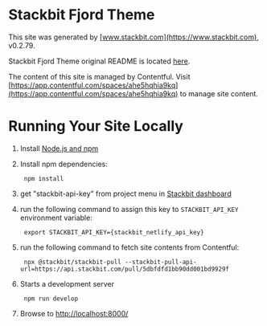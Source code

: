 # Stackbit Fjord Theme

This site was generated by [www.stackbit.com](https://www.stackbit.com), v0.2.79.

Stackbit Fjord Theme original README is located [here](./README.theme.md).

The content of this site is managed by Contentful. Visit [https://app.contentful.com/spaces/ahe5hqhia9kq](https://app.contentful.com/spaces/ahe5hqhia9kq) to manage site content.

# Running Your Site Locally

1. Install [Node.js and npm](https://nodejs.org/en/)

1. Install npm dependencies:

        npm install

1. get "stackbit-api-key" from project menu in [Stackbit dashboard](https://app.stackbit.com/dashboard)

1. run the following command to assign this key to `STACKBIT_API_KEY` environment variable:

        export STACKBIT_API_KEY={stackbit_netlify_api_key}

1. run the following command to fetch site contents from Contentful:

        npx @stackbit/stackbit-pull --stackbit-pull-api-url=https://api.stackbit.com/pull/5dbfdfd1bb90dd001bd9929f

1. Starts a development server

        npm run develop

1. Browse to [http://localhost:8000/](http://localhost:8000/)
